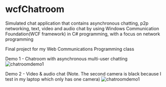 # wcfChatroom
Simulated chat application that contains asynchronous chatting, p2p networking, text, video and audio chat by using Windows Communication Foundation(WCF framework) in C# programming, with a focus on network programming

Final project for my Web Communications Programming class

Demo 1 - Chatroom with asynchronous multi-user chatting
![chatroomdemo1](https://drive.google.com/uc?export=view&id=1kcXWPMClWr3c6Nt_eLP8du9R8wdtJefF)

Demo 2 - Video & audio chat (Note. The second camera is black because I test in my laptop which only has one camera)
![chatroomdemo1](https://drive.google.com/uc?export=view&id=1FodivMdDP1NWdb0GuZ7ouMjWI05mOcMe)

